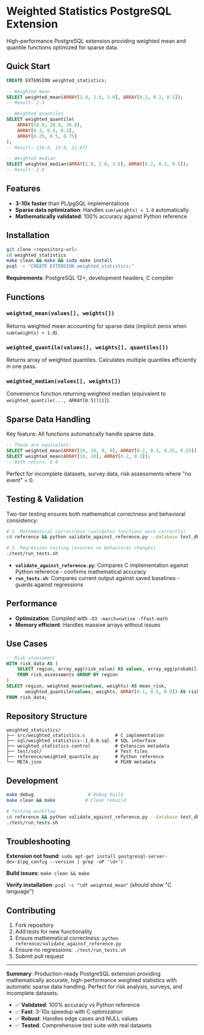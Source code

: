 # Weighted Statistics PostgreSQL Extension

High-performance PostgreSQL extension providing weighted mean and quantile functions optimized for sparse data.

## Quick Start

```sql
CREATE EXTENSION weighted_statistics;

-- Weighted mean
SELECT weighted_mean(ARRAY[1.0, 2.0, 3.0], ARRAY[0.2, 0.3, 0.5]);
-- Result: 2.3

-- Weighted quantiles  
SELECT weighted_quantile(
    ARRAY[10.0, 20.0, 30.0], 
    ARRAY[0.3, 0.4, 0.3], 
    ARRAY[0.25, 0.5, 0.75]
);
-- Result: {10.0, 15.0, 21.67}

-- Weighted median
SELECT weighted_median(ARRAY[1.0, 2.0, 3.0], ARRAY[0.2, 0.3, 0.5]);
-- Result: 2.0
```

## Features

- **3-10x faster** than PL/pgSQL implementations
- **Sparse data optimization**: Handles `sum(weights) < 1.0` automatically
- **Mathematically validated**: 100% accuracy against Python reference

## Installation

```bash
git clone <repository-url>
cd weighted_statistics
make clean && make && sudo make install
psql -c "CREATE EXTENSION weighted_statistics;"
```

**Requirements**: PostgreSQL 12+, development headers, C compiler

## Functions

### `weighted_mean(values[], weights[])`
Returns weighted mean accounting for sparse data (implicit zeros when `sum(weights) < 1.0`).

### `weighted_quantile(values[], weights[], quantiles[])`
Returns array of weighted quantiles. Calculates multiple quantiles efficiently in one pass.

### `weighted_median(values[], weights[])`
Convenience function returning weighted median (equivalent to `weighted_quantile(..., ARRAY[0.5])[1]`).

## Sparse Data Handling

Key feature: All functions automatically handle sparse data.

```sql
-- These are equivalent:
SELECT weighted_mean(ARRAY[10, 20, 0, 0], ARRAY[0.2, 0.3, 0.25, 0.25]); -- Explicit zeros
SELECT weighted_mean(ARRAY[10, 20], ARRAY[0.2, 0.3]);                    -- Sparse (implicit 0.5 weight of zeros)
-- Both return: 8.0
```

Perfect for incomplete datasets, survey data, risk assessments where "no event" = 0.

## Testing & Validation

Two-tier testing ensures both mathematical correctness and behavioral consistency:

```bash
# 1. Mathematical correctness (validates functions work correctly)
cd reference && python validate_against_reference.py --database test_db

# 2. Regression testing (ensures no behavioral changes)
./test/run_tests.sh
```

- **`validate_against_reference.py`**: Compares C implementation against Python reference - confirms mathematical accuracy
- **`run_tests.sh`**: Compares current output against saved baselines - guards against regressions

## Performance

- **Optimization**: Compiled with `-O3 -march=native -ffast-math`
- **Memory efficient**: Handles massive arrays without issues

## Use Cases

```sql
-- Risk assessment
WITH risk_data AS (
    SELECT region, array_agg(risk_value) AS values, array_agg(probability) AS weights
    FROM risk_assessments GROUP BY region
)
SELECT region, weighted_mean(values, weights) AS mean_risk,
       weighted_quantile(values, weights, ARRAY[0.1, 0.5, 0.9]) AS risk_quantiles
FROM risk_data;
```

## Repository Structure

```
weighted_statistics/
├── src/weighted_statistics.c           # C implementation
├── sql/weighted_statistics--1.0.0.sql  # SQL interface
├── weighted_statistics.control         # Extension metadata
├── test/sql/                           # Test files
├── reference/weighted_quantile.py      # Python reference
└── META.json                           # PGXN metadata
```

## Development

```bash
make debug                    # Debug build
make clean && make           # Clean rebuild

# Testing workflow
cd reference && python validate_against_reference.py --database test_db  # Verify math
./test/run_tests.sh                                                      # Check regressions
```

## Troubleshooting

**Extension not found**: `sudo apt-get install postgresql-server-dev-$(pg_config --version | grep -oP '\d+')`

**Build issues**: `make clean && make`

**Verify installation**: `psql -c "\df weighted_mean"` (should show "C language")

## Contributing

1. Fork repository
2. Add tests for new functionality  
3. Ensure mathematical correctness: `python reference/validate_against_reference.py`
4. Ensure no regressions: `./test/run_tests.sh`
5. Submit pull request

---

**Summary**: Production-ready PostgreSQL extension providing mathematically accurate, high-performance weighted statistics with automatic sparse data handling. Perfect for risk analysis, surveys, and incomplete datasets.

- ✅ **Validated**: 100% accuracy vs Python reference  
- ✅ **Fast**: 3-10x speedup with C optimization  
- ✅ **Robust**: Handles edge cases and NULL values  
- ✅ **Tested**: Comprehensive test suite with real datasets